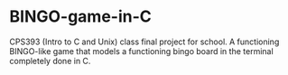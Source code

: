 # BINGO-game-in-C
CPS393 (Intro to C and Unix) class final project for school. A functioning BINGO-like game that models a functioning bingo board in the 
terminal completely done in C.
